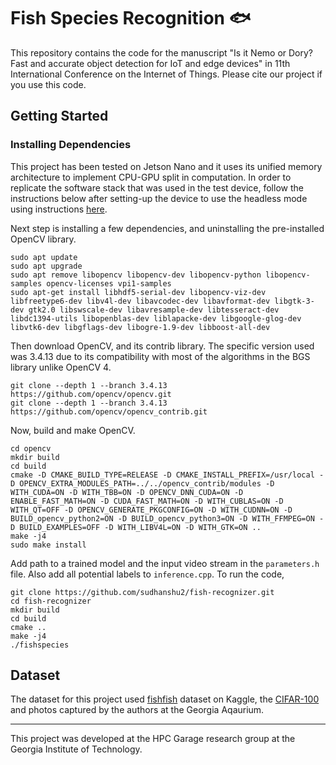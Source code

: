 # Fish Species Recognition :fish: 

This repository contains the code for the manuscript "Is it Nemo or Dory? Fast and accurate object detection for IoT and edge devices" in 11th International Conference on the Internet of Things. Please cite our project if you use this code.

## Getting Started

### Installing Dependencies

This project has been tested on Jetson Nano and it uses its unified memory architecture to implement CPU-GPU split in computation. In order to replicate the software stack that was used in the test device, follow the instructions below after setting-up the device to use the headless mode using instructions [here](https://developer.nvidia.com/embedded/learn/get-started-jetson-nano-devkit#setup-headless).


Next step is installing a few dependencies, and uninstalling the pre-installed OpenCV library.
```
sudo apt update
sudo apt upgrade
sudo apt remove libopencv libopencv-dev libopencv-python libopencv-samples opencv-licenses vpi1-samples
sudo apt-get install libhdf5-serial-dev libopencv-viz-dev libfreetype6-dev libv4l-dev libavcodec-dev libavformat-dev libgtk-3-dev gtk2.0 libswscale-dev libavresample-dev libtesseract-dev libdc1394-utils libopenblas-dev liblapacke-dev libgoogle-glog-dev libvtk6-dev libgflags-dev libogre-1.9-dev libboost-all-dev
```

Then download OpenCV, and its contrib library. The specific version used was 3.4.13 due to its compatibility with most of the algorithms in the BGS library unlike OpenCV 4.

```
git clone --depth 1 --branch 3.4.13 https://github.com/opencv/opencv.git
git clone --depth 1 --branch 3.4.13 https://github.com/opencv/opencv_contrib.git
```

Now, build and make OpenCV.

```
cd opencv
mkdir build
cd build
cmake -D CMAKE_BUILD_TYPE=RELEASE -D CMAKE_INSTALL_PREFIX=/usr/local -D OPENCV_EXTRA_MODULES_PATH=../../opencv_contrib/modules -D WITH_CUDA=ON -D WITH_TBB=ON -D OPENCV_DNN_CUDA=ON -D ENABLE_FAST_MATH=ON -D CUDA_FAST_MATH=ON -D WITH_CUBLAS=ON -D WITH_QT=OFF -D OPENCV_GENERATE_PKGCONFIG=ON -D WITH_CUDNN=ON -D BUILD_opencv_python2=ON -D BUILD_opencv_python3=ON -D WITH_FFMPEG=ON -D BUILD_EXAMPLES=OFF -D WITH_LIBV4L=ON -D WITH_GTK=ON ..
make -j4
sudo make install
```

Add path to a trained model and the input video stream in the `parameters.h` file. Also add all potential labels to `inference.cpp`. To run the code,
```
git clone https://github.com/sudhanshu2/fish-recognizer.git
cd fish-recognizer
mkdir build
cd build
cmake ..
make -j4
./fishspecies
```

## Dataset
The dataset for this project used [fishfish](https://kaggle.com/tomeryacov/fishfish) dataset on Kaggle, the [CIFAR-100](https://www.cs.toronto.edu/~kriz/cifar.html) and photos captured by the authors at the Georgia Aqaurium.


---

This project was developed at the HPC Garage research group at the Georgia Institute of Technology.